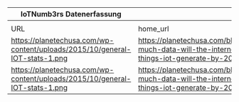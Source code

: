 |IoTNumb3rs Datenerfassung|||||||||||
| ---- | ---- | ---- | ---- | ---- | ---- | ---- | ---- | ---- | ---- | ---- |
||||||||||||
|URL|home_url|filename|device_class|device_count|market_class|market_volume|prognosis_year|publication_year|authorship_class|Dropbox folder|
|https://planetechusa.com/wp-content/uploads/2015/10/general-IOT-stats-1.png|https://planetechusa.com/blog/how-much-data-will-the-internet-of-things-iot-generate-by-2020/|file5_general-IOT-stats-1.png|Generic IoT|1.11E+11|||2020|2014|journalist|MariaMarg/20181111-1500|
|https://planetechusa.com/wp-content/uploads/2015/10/general-IOT-stats-1.png|https://planetechusa.com/blog/how-much-data-will-the-internet-of-things-iot-generate-by-2020/|file5_general-IOT-stats-1.png|||total volume|27310000000|2024|2014|journalist|MariaMarg/20181111-1500|
